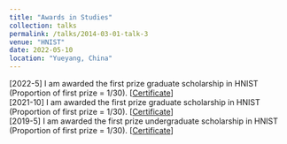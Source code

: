 ```yaml
---
title: "Awards in Studies"
collection: talks
permalink: /talks/2014-03-01-talk-3
venue: "HNIST"
date: 2022-05-10
location: "Yueyang, China"
---
```


[2022-5] I am awarded the first prize graduate scholarship in HNIST (Proportion of first prize = 1/30). [<a href="./homepage_files/Imperial_certificate.pdf">Certificate</a>]
<br>
[2021-10] I am awarded the first prize graduate scholarship in HNIST (Proportion of first prize = 1/30). [<a href="./homepage_files/Imperial_certificate.pdf">Certificate</a>]
<br>
[2019-5] I am awarded the first prize undergraduate scholarship in HNIST (Proportion of first prize = 1/30). [<a href="./homepage_files/Imperial_certificate.pdf">Certificate</a>]
<br>
